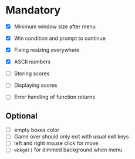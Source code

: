 # Mandatory

- [X] Minimum window size after menu
- [X] Win condition and prompt to continue
- [X] Fixing resizing everywhere
- [X] ASCII numbers
- [ ] Storing scores
- [ ] Displaying scores
- [ ] Error handling of function returns


## Optional

- [ ] empty boxes color
- [ ] Game over should only exit with usual exit keys
- [ ] left and right mouse click for move
- [ ] `wbkgd()` for dimmed background when menu
